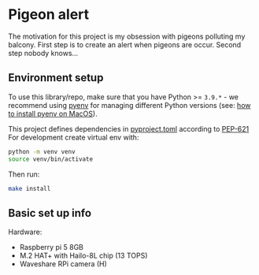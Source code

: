 # Pigeon alert

The motivation for this project is my obsession with pigeons polluting my balcony. First step is to create an alert
when pigeons are occur. Second step nobody knows...

## Environment setup

To use this library/repo, make sure that you have Python >= `3.9.*` - we recommend using [pyenv][] for managing different
Python versions (see: [how to install pyenv on MacOS][]).

This project defines dependencies in [pyproject.toml](./pyproject.toml) according to [PEP-621](https://peps.python.org/pep-0621/)
For development create virtual env with:
```bash
python -m venv venv
source venv/bin/activate
```
Then run:
```bash
make install
```

## Basic set up info

Hardware:
- Raspberry pi 5 8GB
- M.2 HAT+ with Hailo-8L chip (13 TOPS)
- Waveshare RPi camera (H)



[pyenv]: https://github.com/pyenv/pyenv#installationbrew
[how to install pyenv on MacOS]: https://jordanthomasg.medium.com/python-development-on-macos-with-pyenv-2509c694a808

